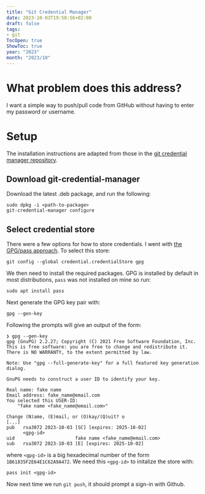 ```yaml
---
title: "Git Credential Manager"
date: 2023-10-03T19:58:56+02:00
draft: false
tags:
- git
TocOpen: true
ShowToc: true
year: "2023"
month: "2023/10"
---
```


# What problem does this address?
I want a simple way to push/pull code from GitHub without having to enter my password or username.

# Setup
The installation instructions are adapted from those in the [git credential manager repository](https://github.com/git-ecosystem/git-credential-manager). 

## Download git-credential-manager

Download the latest .deb package, and run the following:
```
sudo dpkg -i <path-to-package>
git-credential-manager configure
```

## Select credential store
There were a few options for how to store credentials. I went with [the GPG/pass approach](https://github.com/git-ecosystem/git-credential-manager/blob/main/docs/credstores.md). To select this store:
```
git config --global credential.credentialStore gpg
```

We then need to install the required packages. GPG is installed by default in most distributions, `pass` was not installed on mine so run:
```
sudo apt install pass
```

Next generate the GPG key pair with:
```
gpg --gen-key
```

Following the prompts will give an output of the form:
```
❯ gpg --gen-key                                                   
gpg (GnuPG) 2.2.27; Copyright (C) 2021 Free Software Foundation, Inc.
This is free software: you are free to change and redistribute it.
There is NO WARRANTY, to the extent permitted by law.

Note: Use "gpg --full-generate-key" for a full featured key generation dialog.

GnuPG needs to construct a user ID to identify your key.

Real name: fake name
Email address: fake_name@email.com
You selected this USER-ID:
    "fake name <fake_name@email.com>"

Change (N)ame, (E)mail, or (O)kay/(Q)uit? o
[...]
pub   rsa3072 2023-10-03 [SC] [expires: 2025-10-02]
      <gpg-id>
uid                      fake name <fake_name@email.com>
sub   rsa3072 2023-10-03 [E] [expires: 2025-10-02]
```
where `<gpg-id>` is a big hexadecimal number of the form `1B61835F2E64E1C62A9A472`. We need this `<gpg-id>` to initalize the store with:
```
pass init <gpg-id>
```

Now next time we run `git push`, it should prompt a sign-in with Github.
